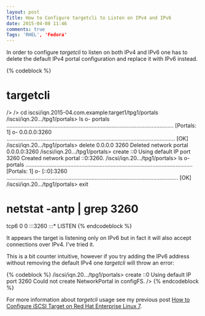 ```yaml
---
layout: post
Title: How to Configure targetcli to Listen on IPv4 and IPv6
date: 2015-04-08 11:46
comments: true
Tags: 'RHEL', 'Fedora'
---
```


In order to configure *targetcli* to listen on both IPv4 and IPv6 one has to
delete the default IPv4 portal configuration and replace it with IPv6 instead.

{% codeblock %}
# targetcli 
/>
/> cd iscsi/iqn.2015-04.com.example:target1/tpg1/portals
/iscsi/iqn.20.../tpg1/portals> ls
o- portals ............................................................................................................ [Portals: 1]
  o- 0.0.0.0:3260 ............................................................................................................. [OK]
/iscsi/iqn.20.../tpg1/portals> delete 0.0.0.0 3260
Deleted network portal 0.0.0.0:3260
/iscsi/iqn.20.../tpg1/portals> create ::0
Using default IP port 3260
Created network portal ::0:3260.
/iscsi/iqn.20.../tpg1/portals> ls
o- portals ............................................................................................................ [Portals: 1]
  o- [::0]:3260 ............................................................................................................... [OK]
/iscsi/iqn.20.../tpg1/portals> exit

# netstat -antp | grep 3260
tcp6       0      0 :::3260                 :::*                    LISTEN 
{% endcodeblock %}

It appears the target is listening only on IPv6 but in fact it will
also accept connections over IPv4. I've tried it. 

This is a bit counter intuitive, however if you try adding the IPv6 address
without removing the default IPv4 one *targetcli* will throw an error:

{% codeblock %}
/iscsi/iqn.20.../tpg1/portals> create ::0
Using default IP port 3260
Could not create NetworkPortal in configFS.
/>
{% endcodeblock %}

For more information about *targetcli* usage see my previous post
[How to Configure iSCSI Target on Red Hat Enterprise Linux 7](/blog/2015/04/07/how-to-configure-iscsi-target-on-red-hat-enterprise-linux-7/).
